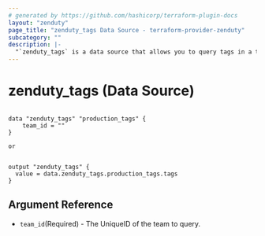 ```yaml
---
# generated by https://github.com/hashicorp/terraform-plugin-docs
layout: "zenduty"
page_title: "zenduty_tags Data Source - terraform-provider-zenduty"
subcategory: ""
description: |- 
  "`zenduty_tags` is a data source that allows you to query tags in a team" 
---
```


# zenduty_tags (Data Source)

```hcl 

data "zenduty_tags" "production_tags" {
    team_id = ""
}

```

`or`


```hcl

output "zenduty_tags" { 
  value = data.zenduty_tags.production_tags.tags
}

```



## Argument Reference
* `team_id`(Required) - The UniqueID of the team to query.



